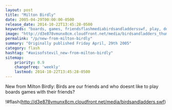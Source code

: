 ```yaml
---
layout: post
title: "Milton Birdly"
date: 2005-04-29T00:00:00-0500
release_date: 2014-10-22T13:45:28-0500
keywords: "boards, games, friendsflashmediabirdsandladdersswf, play, doesnt"
image: "http://d3e878vmunx8cm.cloudfront.net/media/birdsandladders_thumb.png"
permalink: "/p/new-from-milton-birdly"
summary: "Originally published Friday April, 29th 2005"
category: flash
hashtag: "#axisofstevil_new-from-milton-birdly"
sitemap:
    priority: 0.9
    changefreq: 'weekly'
    lastmod: 2014-10-22T13:45:28-0500
---
```


New from Milton Birdly: Birds are our friends and who doesnt like to play boards games with their friends?

!#flash(http://d3e878vmunx8cm.cloudfront.net/media/birdsandladders.swf)
